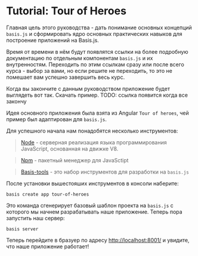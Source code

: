 # Tutorial: Tour of Heroes

Главная цель этого руководства - дать понимание основных концепций `basis.js` и сформировать ядро основных практических навыков для построение приложений на Basis.js.

Время от времени в нём будут появлятся ссылки на более подробную документацию по отдельным компонентам `basis.js` и их внутренностям. Переходить по этим ссылкам сразу или после всего курса - выбор за вами, но если решите не переходить, то это не помешает вам успешно завершить весь курс.

Когда вы закончите с данным руководством приложение будет выглядеть вот так. Скачать пример. TODO: ссылка появится когда все закончу

Идея основного приложения была взята из Angular `Tour of heroes`, чей пример был адаптирован для `basis.js`.

Для успешного начала нам понадобятся несколько инструментов:

> [Node](https://nodejs.org/en/) - серверная реализация языка программирования JavaScript, основанная на движке V8.

> [Npm](https://www.npmjs.com/) - пакетный менеджер для JavaSctipt

> [Basis-tools](https://github.com/basisjs/basisjs-tools) - это набор инструментов для разработки на `basis.js`

После установки вышестояших инструментов в консоли наберите:

`basis create app tour-of-heroes`

Это команда сгенерирует базовый шаблон проекта на `basis.js` с которого мы начнем разрабатывать наше приложение.
Теперь пора запустить наш сервер:

`basis server`

Теперь перейдите в бразуер по адресу [http://localhost:8001/](http://localhost:8001/) и увидите, что наше приложение работает!
